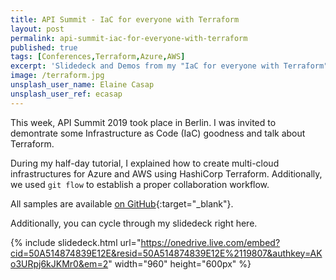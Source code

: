 ```yaml
---
title: API Summit - IaC for everyone with Terraform
layout: post
permalink: api-summit-iac-for-everyone-with-terraform
published: true
tags: [Conferences,Terraform,Azure,AWS]
excerpt: 'Slidedeck and Demos from my "IaC for everyone with Terraform" talk at API Summit 2019 in Berlin.'
image: /terraform.jpg
unsplash_user_name: Elaine Casap
unsplash_user_ref: ecasap
---
```


This week, API Summit 2019 took place in Berlin. I was invited to demontrate some Infrastructure as Code (IaC) goodness and talk about Terraform. 

During my half-day tutorial, I explained how to create multi-cloud infrastructures for Azure and AWS using HashiCorp Terraform. Additionally, we used `git flow` to establish a proper collaboration workflow.

All samples are available [on GitHub](https://github.com/ThorstenHans/api-summit-2019-terraform){:target="_blank"}.

Additionally, you can cycle through my slidedeck right here.

{% include slidedeck.html url="https://onedrive.live.com/embed?cid=50A514874839E12E&resid=50A514874839E12E%2119807&authkey=AKo3URpj6kJKMr0&em=2" width="960" height="600px" %}
